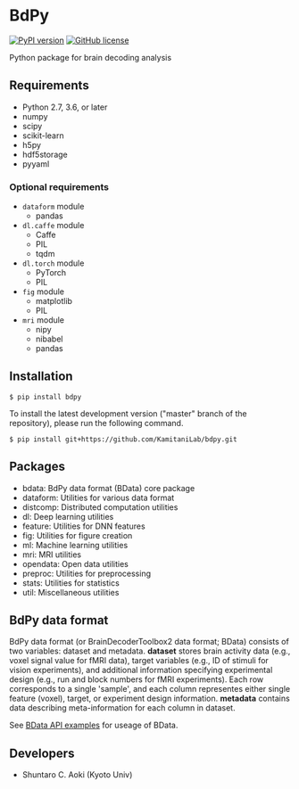 # BdPy

[![PyPI version](https://badge.fury.io/py/bdpy.svg)](https://badge.fury.io/py/bdpy)
[![GitHub license](https://img.shields.io/github/license/KamitaniLab/bdpy)](https://github.com/KamitaniLab/bdpy/blob/master/LICENSE)

Python package for brain decoding analysis

## Requirements

- Python 2.7, 3.6, or later
- numpy
- scipy
- scikit-learn
- h5py
- hdf5storage
- pyyaml

### Optional requirements

- `dataform` module
    - pandas
- `dl.caffe` module
    - Caffe
    - PIL
    - tqdm
- `dl.torch` module
    - PyTorch
    - PIL
- `fig` module
    - matplotlib
    - PIL
- `mri` module
    - nipy
    - nibabel
    - pandas

## Installation

``` shell
$ pip install bdpy
```

To install the latest development version ("master" branch of the repository), please run the following command.

```shell
$ pip install git+https://github.com/KamitaniLab/bdpy.git
```

## Packages

- bdata: BdPy data format (BData) core package
- dataform: Utilities for various data format
- distcomp: Distributed computation utilities
- dl: Deep learning utilities
- feature: Utilities for DNN features
- fig: Utilities for figure creation
- ml: Machine learning utilities
- mri: MRI utilities
- opendata: Open data utilities
- preproc: Utilities for preprocessing
- stats: Utilities for statistics
- util: Miscellaneous utilities

## BdPy data format

BdPy data format (or BrainDecoderToolbox2 data format; BData) consists of two variables: dataset and metadata. **dataset** stores brain activity data (e.g., voxel signal value for fMRI data), target variables (e.g., ID of stimuli for vision experiments), and additional information specifying experimental design (e.g., run and block numbers for fMRI experiments). Each row corresponds to a single 'sample', and each column representes either single feature (voxel), target, or experiment design information. **metadata** contains data describing meta-information for each column in dataset.

See [BData API examples](https://github.com/KamitaniLab/bdpy/blob/master/docs/bdata_api_examples.md) for useage of BData.

## Developers

- Shuntaro C. Aoki (Kyoto Univ)
